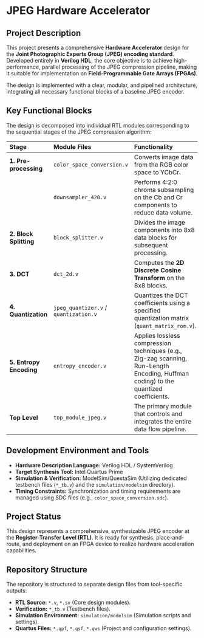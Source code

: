# JPEG Hardware Accelerator

## Project Description

This project presents a comprehensive **Hardware Accelerator** design for the **Joint Photographic Experts Group (JPEG) encoding standard**. Developed entirely in **Verilog HDL**, the core objective is to achieve high-performance, parallel processing of the JPEG compression pipeline, making it suitable for implementation on **Field-Programmable Gate Arrays (FPGAs)**.

The design is implemented with a clear, modular, and pipelined architecture, integrating all necessary functional blocks of a baseline JPEG encoder.

## Key Functional Blocks

The design is decomposed into individual RTL modules corresponding to the sequential stages of the JPEG compression algorithm:

| Stage | Module Files | Functionality |
| :--- | :--- | :--- |
| **1. Pre-processing** | `color_space_conversion.v` | Converts image data from the RGB color space to YCbCr. |
| | `downsampler_420.v` | Performs 4:2:0 chroma subsampling on the Cb and Cr components to reduce data volume. |
| **2. Block Splitting** | `block_splitter.v` | Divides the image components into 8x8 data blocks for subsequent processing. |
| **3. DCT** | `dct_2d.v` | Computes the **2D Discrete Cosine Transform** on the 8x8 blocks. |
| **4. Quantization** | `jpeg_quantizer.v` / `quantization.v` | Quantizes the DCT coefficients using a specified quantization matrix (`quant_matrix_rom.v`). |
| **5. Entropy Encoding** | `entropy_encoder.v` | Applies lossless compression techniques (e.g., Zig-zag scanning, Run-Length Encoding, Huffman coding) to the quantized coefficients. |
| **Top Level** | `top_module_jpeg.v` | The primary module that controls and integrates the entire data flow pipeline. |


## Development Environment and Tools

* **Hardware Description Language:** Verilog HDL / SystemVerilog
* **Target Synthesis Tool:** Intel Quartus Prime
* **Simulation & Verification:** ModelSim/QuestaSim (Utilizing dedicated testbench files (`*_tb.v`) and the `simulation/modelsim` directory).
* **Timing Constraints:** Synchronization and timing requirements are managed using SDC files (e.g., `color_space_conversion.sdc`).

## Project Status

This design represents a comprehensive, synthesizable JPEG encoder at the **Register-Transfer Level (RTL)**. It is ready for synthesis, place-and-route, and deployment on an FPGA device to realize hardware acceleration capabilities.

## Repository Structure

The repository is structured to separate design files from tool-specific outputs:

* **RTL Source:** `*.v`, `*.sv` (Core design modules).
* **Verification:** `*_tb.v` (Testbench files).
* **Simulation Environment:** `simulation/modelsim` (Simulation scripts and settings).
* **Quartus Files:** `*.qpf`, `*.qsf`, `*.qws` (Project and configuration settings).
